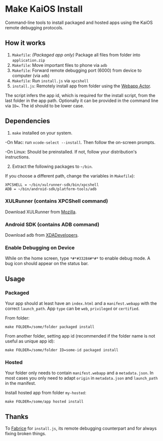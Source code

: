 # Make KaiOS Install

Command-line tools to install packaged and hosted apps using the KaiOS remote debugging protocols.

## How it works

1. `Makefile`: *(Packaged app only)* Package all files from folder into `application.zip`
2. `Makefile`: Move important files to phone via `adb`
3. `Makefile`: Forward remote debugging port (6000) from device to computer (via `adb`)
4. `Makefile`: Run `install.js` via `xpcshell`
5. `install.js`: Remotely install app from folder using the [Webapp Actor](http://mxr.mozilla.org/mozilla-central/source/b2g/chrome/content/dbg-webapps-actors.js).

The script infers the app id, which is required for the install script, from the last folder in the app path. Optionally it can be provided in the command line via `ID=`. The id should to be lower case.

## Dependencies

1. `make` installed on your system.

-On Mac: run `xcode-select --install`. Then follow the on-screen prompts.

-On Linux: Should be preinstalled. If not, follow your distribution's instructions.

2. Extract the following packages to `~/bin`.

If you choose a different path, change the variables in `Makefile`):

	XPCSHELL = ~/bin/xulrunner-sdk/bin/xpcshell
	ADB = ~/bin/android-sdk/platform-tools/adb

### XULRunner (contains XPCShell command)

Download XULRunner from [Mozilla](http://ftp.mozilla.org/pub/mozilla.org/xulrunner/releases/18.0.2/sdk/).

### Android SDK (contains ADB command)

Download adb from [XDADevelopers](https://www.xda-developers.com/install-adb-windows-macos-linux/).

### Enable Debugging on Device

While on the home screen, type `*#*#33284#*#*` to enable debug mode. A bug icon should appear on the status bar.

## Usage

### Packaged

Your app should at least have an `index.html` and a `manifest.webapp` with the correct `launch_path`. App `type` can be `web`, `privileged` or `certified`.

From folder:

	make FOLDER=/some/folder packaged install

From another folder, setting app id (recommended if the folder name is not useful as unique app id):

	make FOLDER=/some/folder ID=some-id packaged install

### Hosted

Your folder only needs to contain `manifest.webapp` and a `metadata.json`. In most cases you only need to adapt `origin` in `metadata.json` and `launch_path` in the manifest.

Install hosted app from folder `my-hosted`:

	make FOLDER=/some/app hosted install

## Thanks

To [Fabrice](https://github.com/fabricedesre) for `install.js`, its remote debugging counterpart and for always fixing broken things.
